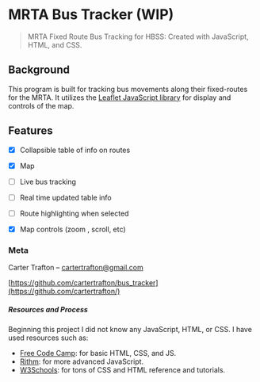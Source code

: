 # MRTA Bus Tracker (WIP)
>MRTA Fixed Route Bus Tracking for HBSS: Created with JavaScript, HTML, and CSS.

## Background
This program is built for tracking bus movements along their fixed-routes for the MRTA.
It utilizes the [Leaflet JavaScript library](https://github.com/Leaflet/Leaflet) 
for display and controls of the 
map. 

## Features
- [x] Collapsible table of info on routes
- [x] Map
- [ ] Live bus tracking
- [ ] Real time updated table info
- [ ] Route highlighting when selected
- [x] Map controls (zoom , scroll, etc)


### Meta
Carter Trafton – cartertrafton@gmail.com

[https://github.com/cartertrafton/bus_tracker](https://github.com/cartertrafton/)

##### Resources and Process
Beginning this project I did not know any JavaScript, HTML, or CSS. I have used 
resources such as: 
- [Free Code Camp](https://learn.freecodecamp.org): for basic HTML, CSS, and JS.
- [Rithm](https://www.rithmschool.com/courses): for more advanced JavaScript.
- [W3Schools](https://www.w3schools.com/default.asp): for tons of CSS and HTML 
reference and tutorials.
